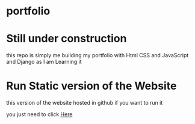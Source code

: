 # portfolio
# Still under construction
this repo is simply me building my portfolio with Html CSS and JavaScript and Django as I am Learning it 
# Run Static version of the Website
this version of the website hosted in github if you want to run it


you just need to click [Here](https://yossef-dawoad.github.io/portfolio/)


